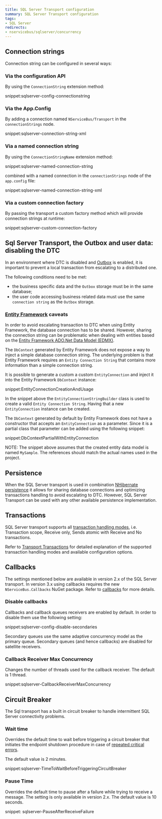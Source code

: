 ```yaml
---
title: SQL Server Transport configuration
summary: SQL Server Transport configuration
tags:
- SQL Server
redirects:
- nservicebus/sqlserver/concurrency
---
```



## Connection strings

Connection string can be configured in several ways:


### Via the configuration API

By using the `ConnectionString` extension method:

snippet:sqlserver-config-connectionstring


### Via the App.Config

By adding a connection named `NServiceBus/Transport` in the `connectionStrings` node.

snippet:sqlserver-connection-string-xml


### Via a named connection string

By using the `ConnectionStringName` extension method:

snippet:sqlserver-named-connection-string

combined with a named connection in the `connectionStrings` node of the `app.config` file:

snippet:sqlserver-named-connection-string-xml


### Via a custom connection factory

By passing the transport a custom factory method which will provide connection strings at runtime:

snippet:sqlserver-custom-connection-factory


## Sql Server Transport, the Outbox and user data: disabling the DTC

In an environment where DTC is disabled and [Outbox](/nservicebus/outbox/) is enabled, it is important to prevent a local transaction from escalating to a distributed one.

The following conditions need to be met:

 * the business specific data and the `Outbox` storage must be in the same database;
 * the user code accessing business related data must use the same `connection string` as the `Outbox` storage.


### [Entity Framework](https://msdn.microsoft.com/en-us/data/ef.aspx) caveats

In order to avoid escalating transaction to DTC when using Entity Framework, the database connection has to be shared. However, sharing the connection string can be problematic when dealing with entities based on the [Entity Framework ADO.Net Data Model (EDMX)](https://msdn.microsoft.com/library/cc716685.aspx). 

The `DbContext` generated by Entity Framework does not expose a way to inject a simple database connection string. The underlying problem is that Entity Framework requires an `Entity Connection String` that contains more information than a simple connection string.

It is possible to generate a custom a custom `EntityConnection` and inject it into the Entity Framework `DbContext` instance:

snippet:EntityConnectionCreationAndUsage

In the snippet above the `EntityConnectionStringBuilder` class is used to create a valid `Entity Connection String`. Having that a new `EntityConnection` instance can be created.

The `DbContext` generated by default by Entity Framework does not have a constructor that accepts an `EntityConnection` as a parameter. Since it is a partial class that parameter can be added using the following snippet:

snippet:DbContextPartialWithEntityConnection

NOTE: The snippet above assumes that the created entity data model is named `MySample`. The references should match the actual names used in the project.


## Persistence

When the SQL Server transport is used in combination [NHibernate persistence](/nservicebus/nhibernate/) it allows for sharing database connections and optimizing transactions handling to avoid escalating to DTC. However, SQL Server Transport can be used with any other available persistence implementation.


## Transactions

SQL Server transport supports all [transaction handling modes](/nservicebus/messaging/transactions.md), i.e. Transaction scope, Receive only, Sends atomic with Receive and No transactions.

Refer to [Transport Transactions](/nservicebus/messaging/transactions.md) for detailed explanation of the supported transaction handling modes and available configuration options. 


## Callbacks

The settings mentioned below are available in version 2.x of the SQL Server transport. In version 3.x using callbacks requires the new `NServiceBus.Callbacks` NuGet package. Refer to [callbacks](/nservicebus/messaging/handling-responses-on-the-client-side.md) for more details.


### Disable callbacks

Callbacks and callback queues receivers are enabled by default. In order to disable them use the following setting:

snippet:sqlserver-config-disable-secondaries

Secondary queues use the same adaptive concurrency model as the primary queue. Secondary queues (and hence callbacks) are disabled for satellite receivers.


### Callback Receiver Max Concurrency

Changes the number of threads used for the callback receiver. The default is 1 thread.

snippet:sqlserver-CallbackReceiverMaxConcurrency


## Circuit Breaker

The Sql transport has a built in circuit breaker to handle intermittent SQL Server connectivity problems.


### Wait time

Overrides the default time to wait before triggering a circuit breaker that initiates the endpoint shutdown procedure in case of [repeated critical errors](/nservicebus/hosting/critical-errors.md).

The default value is 2 minutes.

snippet:sqlserver-TimeToWaitBeforeTriggeringCircuitBreaker


### Pause Time

Overrides the default time to pause after a failure while trying to receive a message. The setting is only available in version 2.x. The default value is 10 seconds.

snippet: sqlserver-PauseAfterReceiveFailure